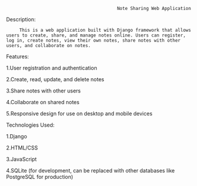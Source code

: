                                              Note Sharing Web Application
Description:

         This is a web application built with Django framework that allows users to create, share, and manage notes online. Users can register, log in, create notes, view their own notes, share notes with other users, and collaborate on notes.

Features:

1.User registration and authentication

2.Create, read, update, and delete notes

3.Share notes with other users

4.Collaborate on shared notes

5.Responsive design for use on desktop and mobile devices

Technologies Used:

1.Django

2.HTML/CSS

3.JavaScript

4.SQLite (for development, can be replaced with other databases like PostgreSQL for production)
